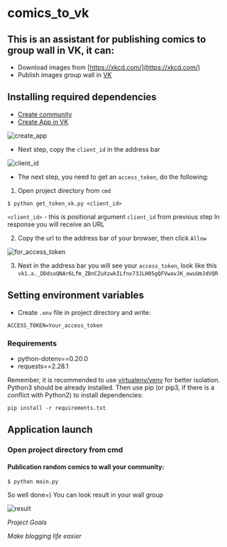 # comics_to_vk

## This is an assistant for publishing comics to group wall in VK, it can:
- Download images from [https://xkcd.com/](https://xkcd.com/)
- Publish images group wall in [VK](https://vk.com/)

## Installing required dependencies
- [Create community](https://vk.com/groups?tab=admin)
- [Create App in VK](https://vk.com/editapp?act=create)

![create_app](https://user-images.githubusercontent.com/105148929/187678988-016d5813-4785-41ea-bb18-119eb1f44fa3.png)

- Next step, copy the `client_id` in the address bar 

![client_id](https://user-images.githubusercontent.com/105148929/187686901-f24244d5-4f22-4d28-ae80-1695c3760b84.png)

- The next step, you need to get an `access_token`, do the following:
 1. Open project directory from `cmd`
 ```
 $ python get_token_vk.py <client_id>
 ```
 `<client_id>` - this is positional argument `client_id` from previous step
In response you will receive an URL

 2. Copy the url to the address bar of your browser, then click `Allow`
 
 ![for_access_token](https://user-images.githubusercontent.com/105148929/187713569-ebb15c98-9c2e-47b8-8546-63bbc94513bf.png)

 3. Next in the address bar you will see your `access_token`, look like this `vk1.a._DDdsoQNAr6Lfm_ZBnCZuXzwkILfnx73JLH05gQFVwavJK_ewuUmJdVQR`
 
 
## Setting environment variables
* Create `.env` file in project directory and write:
```
ACCESS_TOKEN=Your_access_token
```		
### Requirements
* python-dotenv==0.20.0
* requests==2.28.1

     
Remember, it is recommended to use [virtualenv/venv](https://docs.python.org/3/library/venv.html) for better isolation.
Python3 should be already installed. Then use pip (or pip3, if there is a conflict with Python2) to install dependencies:
```
pip install -r requirements.txt
```		
## Application launch

### Open project directory from cmd

#### Publication random comics to wall your community: 
```
$ python main.py 
```

So well done=) You can look result in your wall group

![result](https://user-images.githubusercontent.com/105148929/187718000-63ee0f52-0c8b-45e5-b89a-27f216b78504.png)


*Project Goals*
	
*Make blogging life easier*
